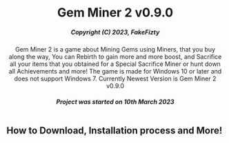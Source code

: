 <h1 align="center">Gem Miner 2 v0.9.0</h1>
<div align="center">

##### _Copyright (C) 2023, FakeFizty_

Gem Miner 2 is a game about Mining Gems using Miners, that you buy along the way, You can Rebirth to gain more and more boost, and Sacrifice all your items that you obtained for a Special Sacrifice Miner or hunt down all Achievements and more! The game is made for Windows 10 or later and does not support Windows 7. Currently Newest Version is Gem Miner 2 v0.9.0


##### Project was started on 10th March 2023<br/><br/>

</div>

<h2>How to Download, Installation process and More!</h2>
